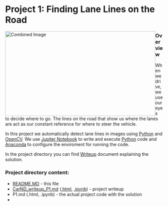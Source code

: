 
# **Project 1: Finding Lane Lines on the Road** 

<img style="float: left;" src="examples/laneLines_thirdPass.jpg" width="480"  height="270" alt="Combined Image" style="max-width:100%;">

### **Overview**

When we drive, we use our eyes to decide where to go. The lines on the road that show us where the lanes are act as our constant reference for where to steer the vehicle. 

In this project we automatically detect lane lines in images using [Python](https://www.python.org/) and [OpenCV](http://opencv.org/). We use [Jupiter Notebook](http://jupyter.org/) to write and execute [Python](https://www.python.org/) code and [Anaconda](https://docs.anaconda.com/) to configure the enviroment for running the code.

In the project directory you can find [Writeup](CarND_writeup_P1.html) document explaining the solution.  

### Project directory content:

* [README.MD](README.MD) - this file
* [CarND_writeup_P1.md](CarND_writeup_P1.md) ([.html](CarND_writeup_P1.html), [.ipynb](CarND_writeup_P1.ipynb)) - project writeup
* P1.md (.html, .ipynb) - the actual project code with the solution
* 


```python

```
